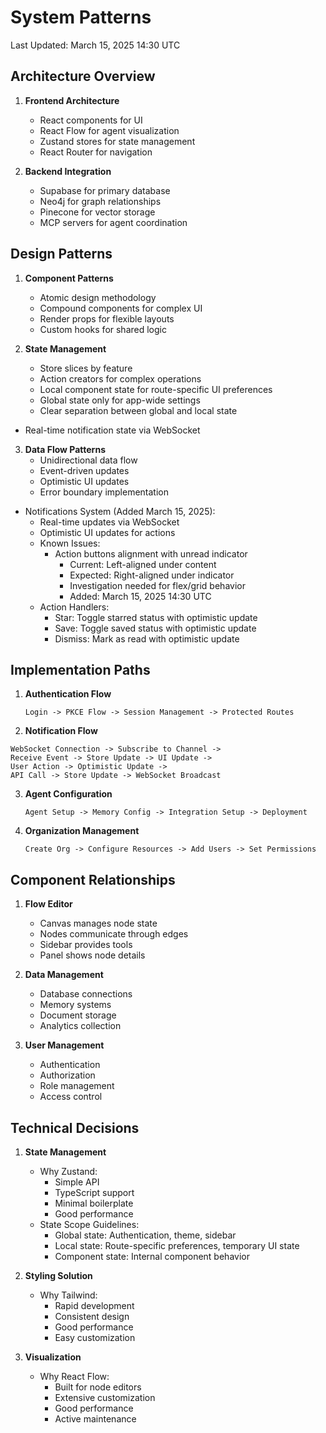 # System Patterns

Last Updated: March 15, 2025 14:30 UTC

## Architecture Overview
1. **Frontend Architecture**
   - React components for UI
   - React Flow for agent visualization
   - Zustand stores for state management
   - React Router for navigation

2. **Backend Integration**
   - Supabase for primary database
   - Neo4j for graph relationships
   - Pinecone for vector storage
   - MCP servers for agent coordination

## Design Patterns
1. **Component Patterns**
   - Atomic design methodology
   - Compound components for complex UI
   - Render props for flexible layouts
   - Custom hooks for shared logic

2. **State Management**
   - Store slices by feature
   - Action creators for complex operations
   - Local component state for route-specific UI preferences
   - Global state only for app-wide settings
   - Clear separation between global and local state
  - Real-time notification state via WebSocket

3. **Data Flow Patterns**
   - Unidirectional data flow
   - Event-driven updates
   - Optimistic UI updates
   - Error boundary implementation
  - Notifications System (Added March 15, 2025):
    - Real-time updates via WebSocket
    - Optimistic UI updates for actions
    - Known Issues:
      - Action buttons alignment with unread indicator
        - Current: Left-aligned under content
        - Expected: Right-aligned under indicator
        - Investigation needed for flex/grid behavior
        - Added: March 15, 2025 14:30 UTC
    - Action Handlers:
      - Star: Toggle starred status with optimistic update
      - Save: Toggle saved status with optimistic update
      - Dismiss: Mark as read with optimistic update

## Implementation Paths
1. **Authentication Flow**
   ```
   Login -> PKCE Flow -> Session Management -> Protected Routes
   ```

2. **Notification Flow**
  ```
  WebSocket Connection -> Subscribe to Channel -> 
  Receive Event -> Store Update -> UI Update -> 
  User Action -> Optimistic Update -> 
  API Call -> Store Update -> WebSocket Broadcast
  ```

3. **Agent Configuration**
   ```
   Agent Setup -> Memory Config -> Integration Setup -> Deployment
   ```

4. **Organization Management**
   ```
   Create Org -> Configure Resources -> Add Users -> Set Permissions
   ```

## Component Relationships
1. **Flow Editor**
   - Canvas manages node state
   - Nodes communicate through edges
   - Sidebar provides tools
   - Panel shows node details

2. **Data Management**
   - Database connections
   - Memory systems
   - Document storage
   - Analytics collection

3. **User Management**
   - Authentication
   - Authorization
   - Role management
   - Access control

## Technical Decisions
1. **State Management**
   - Why Zustand:
     - Simple API
     - TypeScript support
     - Minimal boilerplate
     - Good performance
   - State Scope Guidelines:
     - Global state: Authentication, theme, sidebar
     - Local state: Route-specific preferences, temporary UI state
     - Component state: Internal component behavior

2. **Styling Solution**
   - Why Tailwind:
     - Rapid development
     - Consistent design
     - Good performance
     - Easy customization

3. **Visualization**
   - Why React Flow:
     - Built for node editors
     - Extensive customization
     - Good performance
     - Active maintenance